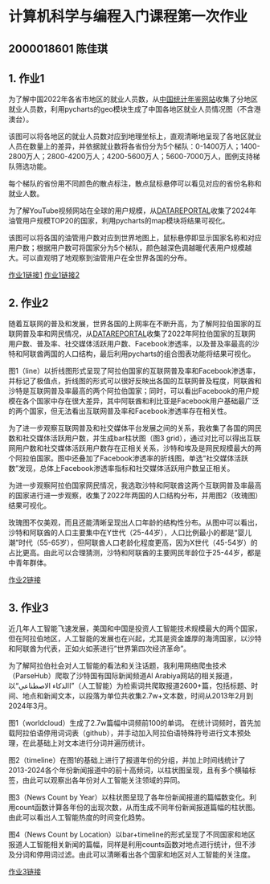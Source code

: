 # 计算机科学与编程入门课程第一次作业
## 2000018601 陈佳琪

## 1. 作业1
为了解中国2022年各省市地区的就业人员数，从[中国统计年鉴网站](https://www.stats.gov.cn/sj/ndsj/2023/indexch.htm)收集了分地区就业人员数，利用pycharts的geo模块生成了中国各地区就业人员情况图（不含港澳台）。

该图可以将各地区的就业人员数对应到地理坐标上，直观清晰地呈现了各地区就业人员在数量上的差异，并依据就业数将各省份分为5个梯队：0-1400万人；1400-2800万人；2800-4200万人；4200-5600万人；5600-7000万人，图例支持梯队筛选功能。

每个梯队的省份用不同颜色的散点标注，散点鼠标悬停可以看见对应的省份名称和就业人数。


为了解YouTube视频网站在全球的用户规模，从[DATAREPORTAL](https://datareportal.com/)收集了2024年油管用户规模TOP20的国家，利用pycharts的map模块将结果可视化。

该图可以将各国的油管用户数对应到世界地图上，鼠标悬停即显示国家名称和对应用户数；根据用户数可将国家分为5个梯队，颜色越深色调越暖代表用户规模越大。可以直观明了地观察到油管用户在全世界各国的分布。

[作业1链接1](https://joychen28.github.io/geo-2022China_employment.html)
[作业1链接2](https://joychen28.github.io/Map-2024YouTube_user_top20.html)

## 2. 作业2
随着互联网的普及和发展，世界各国的上网率在不断升高，为了解阿拉伯国家的互联网普及率和网民情况，从[DATAREPORTAL](https://datareportal.com/)收集了2022年阿拉伯国家的互联网用户数、普及率、社交媒体活跃用户数、Facebook渗透率，以及普及率最高的沙特和阿联酋两国的人口结构，最后利用pycharts的组合图表功能将结果可视化。

图1（line）以折线图形式呈现了阿拉伯国家的互联网普及率和Facebook渗透率，并标记了极值点，折线图的形式可以很好反映出各国的互联网普及程度，阿联酋和沙特是互联网普及率最高的两个阿拉伯国家；同时，可以看出Facebook的用户规模在各个国家中存在很大差异，其中阿联酋和利比亚是Facebook用户基础最广泛的两个国家，但无法看出互联网普及率和Facebook渗透率存在相关性。

为了进一步观察互联网普及和社交媒体平台发展之间的关系，我收集了各国的网民数和社交媒体活跃用户数，并生成bar柱状图（图3 grid），通过对比可以得出互联网用户数和社交媒体活跃用户数存在正相关关系，沙特和埃及是网民规模最大的两个阿拉伯国家。图中还叠加了Facebook渗透率的折线图，单选“社交媒体活跃数”发现，总体上Facebook渗透率指标和社交媒体活跃用户数呈正相关。

为进一步观察阿拉伯国家网民情况，我选取沙特和阿联酋这两个互联网普及率最高的国家进行进一步观察，收集了2022年两国的人口结构分布，并用图2（玫瑰图）结果可视化。

玫瑰图不仅美观，而且还能清晰呈现出人口年龄的结构性分布。从图中可以看出，沙特和阿联酋的人口主要集中在Y世代（25-44岁），人口比例最小的都是“婴儿潮”时代（55-65岁），但阿联酋人口老龄化程度更高，因为X世代（45-54岁）的占比更高。由此可以合理猜测，沙特和阿联酋的主要网民年龄位于25-44岁，都是中青年群体。

[作业2链接](https://joychen28.github.io/tab-2022arabic_internet_user.html)

## 3. 作业3
近几年人工智能飞速发展，美国和中国是投资人工智能技术规模最大的两个国家，但在阿拉伯地区，人工智能的发展也在兴起，尤其是资金雄厚的海湾国家，以沙特和阿联酋为代表，正如火如荼进行”世界第四次经济革命”。

为了解阿拉伯社会对人工智能的看法和关注话题，我利用网络爬虫技术（ParseHub）爬取了沙特国有国际新闻频道Al Arabiya网站的相关报道，以“االذكاء الاصطناعي”（人工智能）为检索词共爬取报道2600+篇，包括标题、时间、地点和新闻文本，以段落为单位共收集2.7w+文本数，时间从2013年2月到2024年3月。

图1（worldcloud）生成了2.7w篇幅中词频前100的单词。
在统计词频时，首先加载阿拉伯语停用词词表（github），并手动加入阿拉伯语特殊符号进行文本预处理，在此基础上对文本进行分词并遍历统计。

图2（timeline）在图1的基础上进行了报道年份的分组，并加上时间线统计了2013-2024各个年份新闻报道中的前十高频词，以柱状图呈现，且有多个横轴标签，由此可以观察出各年份对人工智能关注领域的异同。

图3（News Count by Year）以柱状图呈现了各年份新闻报道的篇幅数变化。利用count函数计算各年份的出现次数，从而生成不同年份新闻报道篇幅的柱状图。由此可以看出人工智能热度的时间变化趋势。

图4（News Count by Location）以bar+timeline的形式呈现了不同国家和地区报道人工智能相关新闻的篇幅，同样是利用counts函数对地点进行统计，但不涉及分词和停用词过滤。由此可以清晰看出各个国家和地区对人工智能的关注度。

[作业3链接](https://joychen28.github.io/ALARABIYA_AI_News.html)
